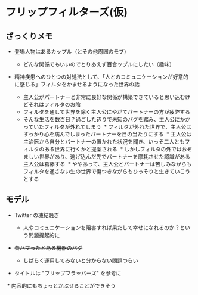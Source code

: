 # フリップフィルターズ(仮)

## ざっくりメモ

* 登場人物はあるカップル（とその他周囲のモブ）

  * どんな関係でもいいのでとりあえず百合ップルにしたい（趣味）

* 精神疾患へのひとつの対処法として、「人とのコミュニケーションが好意的に感じる」フィルタをかませるようになった世界の話

  * 主人公がパートナーと非常に良好な関係が構築できていると思い込むけどそれはフィルタのお陰
  * フィルタを通して世界を除く主人公にやがてパートナーの方が疲弊する
  * そんな生活を数百日？過ごした辺りで未知のバグを踏み、主人公にかかっていたフィルタが外れてしまう
  * フィルタが外れた世界で、主人公はすっかり心を病んでしまったパートナーを目の当たりにする
  * 主人公は主治医から自分とパートナーの置かれた状況を聞き、いっそ二人ともフィルタのある世界に行くかと提案される
  * しかしフィルタの外ではおぞましい世界があり、逃げ込んだ先でパートナーを摩耗させた認識がある主人公は葛藤する
  * ややあって、主人公とパートナーは苦しみながらもフィルタを通さない生の世界で傷つきながらもひっそりと生きていこうとする

## モデル

* Twitter の凍結騒ぎ

  * 人やコミュニケーションを阻害すれば果たして幸せになれるのか？という問題提起的に

* ~~昔ハマったとある機器のバグ~~

  * しばらく運用してみないと分からない問題つらい

* タイトルは "フリップフラッパーズ" を参考に

  * 内容的にもちょっとかぶせることができそう
